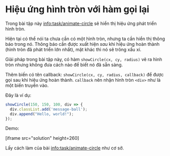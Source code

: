 
# Hiệu ứng hình tròn với hàm gọi lại

Trong bài tập này <info:task/animate-circle> sẽ hiển thị hiệu ứng phát triển hình tròn.

Hiện tại có thể nói ta chưa cần có một hình tròn, nhưng ta cần hiển thị thông báo trong nó. Thông báo cần được xuất hiện *sau* khi hiệu ứng hoàn thành (hình tròn đã phát triển lớn nhất), mặt khác thì nó sẽ trông xấu xí.

Giải pháp trong bài tập này, có hàm `showCircle(cx, cy, radius)` vẽ ra hình tròn nhưng không đưa cách nào để biết nó đã sẵn sàng.

Thêm biến có tên callback: `showCircle(cx, cy, radius, callback)` để được gọi sau khi hiệu ứng hoàn thành. `callback` nên nhận hình tròn `<div>` như là một biến truyền vào.

Đây là ví dụ:

```js
showCircle(150, 150, 100, div => {
  div.classList.add('message-ball');
  div.append("Hello, world!");
});
```

Demo:

[iframe src="solution" height=260]

Lấy cách làm của bài <info:task/animate-circle> như cơ sở.
